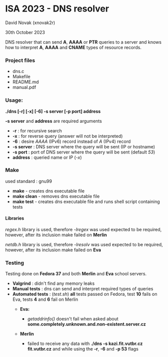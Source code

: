 # ISA 2023 - DNS resolver
David Novak (xnovak2r)

30th October 2023

DNS resolver that can send **A**, **AAAA** or **PTR** queries to a server 
and knows how to interpret **A**, **AAAA** and **CNAME** types of resource records.

### Project files
* dns.c
* Makefile
* README.md
* manual.pdf

### Usage:
**./dns [-r] [-x] [-6] -s server [-p port] address**

**-s server** and **address** are required arguments

* **-r** : for recursive search
* **-x** : for reverse query (answer will not be interpreted)
* **-6** : desire _AAAA_ (IPv6) record instead of _A_ (IPv4) record
* **-s server** : DNS server where the query will be sent (IP or hostname)
* **-s port** : port of DNS server where the query will be sent (default _53_)
* **address** : queried name or IP (_-x_)

### Make
used standard : gnu99
* **make** - creates dns executable file
* **make clean** - removes dns executable file
* **make test** - creates dns executable file and runs shell script containing tests

#### Libraries
_regex.h_ library is used, therefore _-lregex_ was used expected to be required, however,
after its inclusion make failed on **Merlin**

_netdb.h_ library is used, therefore _-lresolv_ was used expected to be required, however, 
after its inclusion make failed on **Eva**

### Testing
Testing done on **Fedora 37** and both **Merlin** and **Eva** school servers.
* **Valgrind** : didn't find any memory leaks
* **Manual tests** : dns can send and interpret required types of queries 
* **Automated tests** : (_test.sh_) **all** tests passed on Fedora, test **10** fails on Eva, tests **4** and **6** 
fail on Merlin
  * **Eva:** 
    * _getaddrinfo()_ doesn't fail when asked about **some.completely.unknown.and.non-existent.server.cz**
   
  * **Merlin**
    * failed to receive any data with **./dns -s kazi.fit.vutbr.cz fit.vutbr.cz** and while using 
    the **-r**, **-6** and **-p 53** flags